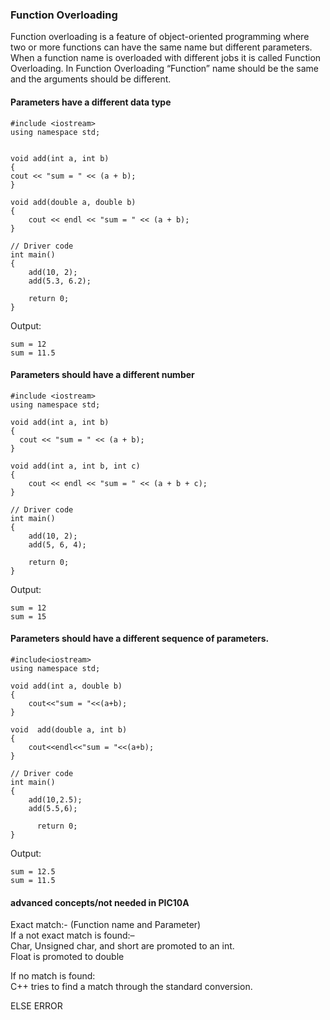 ### Function Overloading       
Function overloading is a feature of object-oriented programming where two or more functions can have the same name but different parameters. When a function name is overloaded with different jobs it is called Function Overloading. In Function Overloading “Function” name should be the same and the arguments should be different.

#### Parameters have a different data type
```
#include <iostream>
using namespace std;


void add(int a, int b)
{
cout << "sum = " << (a + b);
}

void add(double a, double b)
{
	cout << endl << "sum = " << (a + b);
}

// Driver code
int main()
{
	add(10, 2);
	add(5.3, 6.2);

	return 0;
}
```
Output:
```
sum = 12
sum = 11.5
```
#### Parameters should have a different number 

```
#include <iostream>
using namespace std;
 
void add(int a, int b)
{
  cout << "sum = " << (a + b);
}
 
void add(int a, int b, int c)
{
    cout << endl << "sum = " << (a + b + c);
}
 
// Driver code
int main()
{
    add(10, 2);
    add(5, 6, 4);
 
    return 0;
}
```
Output:
```
sum = 12
sum = 15
```
#### Parameters should have a different sequence of parameters.
```
#include<iostream>
using namespace std;
 
void add(int a, double b)
{
    cout<<"sum = "<<(a+b);
} 
 
void  add(double a, int b)
{
    cout<<endl<<"sum = "<<(a+b);
} 
 
// Driver code
int main()
{
    add(10,2.5);
    add(5.5,6);
 
      return 0;
}
```
Output:
```
sum = 12.5
sum = 11.5
```

#### advanced concepts/not needed in PIC10A 
Exact match:- (Function name and Parameter)                            
If a not exact match is found:–                              
Char, Unsigned char, and short are promoted to an int.                           
Float is promoted to double                         

If no match is found:                             
C++ tries to find a match through the standard conversion.                    

ELSE ERROR                          


